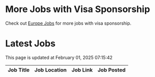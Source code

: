 # More Jobs with Visa Sponsorship

Check out [Europe Jobs](https://github.com/sureshparimi/europejobs#latest-jobs) for more jobs with visa sponsorship.

# Latest Jobs

This page is updated at February 01, 2025 07:15:42

| Job Title | Job Location | Job Link | Job Posted |
| --- | --- | --- | --- |
